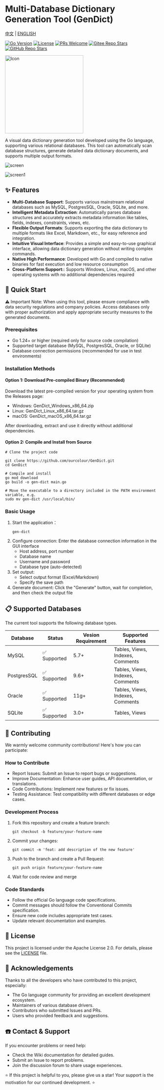 # Multi-Database Dictionary Generation Tool (GenDict)

[中文](README.md) | [ENGLISH](README_EN.md)

[![Go Version](https://img.shields.io/badge/Go-1.24%2B-blue.svg)](https://golang.org/)
[![License](https://img.shields.io/badge/License-Apache%202.0-blue.svg)](https://opensource.org/licenses/Apache-2.0)
[![PRs Welcome](https://img.shields.io/badge/PRs-welcome-brightgreen.svg)](https://github.com/ourcolour/GenDict/pulls)
[![Gitee Repo Stars](https://img.shields.io/github/stars/ourcolour/GenDict?style=flat&logo=gitee)](https://gitee.com/ourcolour/GenDict)
[![GitHub Repo Stars](https://img.shields.io/github/stars/ourcolour/GenDict?style=flat&logo=github)](https://github.com/ourcolour/GenDict)

<img src="./Icon.png" alt="Icon" style="width: 256px;" />

A visual data dictionary generation tool developed using the Go language, supporting various relational databases. This tool can automatically scan database structures, generate detailed data dictionary documents, and supports multiple output formats.

![screen](screen.png)

![screen1](screen1.png)

## ✨ Features

- **Multi-Database Support**: Supports various mainstream relational databases such as MySQL, PostgresSQL, Oracle, SQLite, and more.
- **Intelligent Metadata Extraction**: Automatically parses database structures and accurately extracts metadata information like tables, fields, indexes, constraints, views, etc.
- **Flexible Output Formats**: Supports exporting the data dictionary to multiple formats like Excel, Markdown, etc., for easy reference and integration.
- **Intuitive Visual Interface**: Provides a simple and easy-to-use graphical interface, allowing data dictionary generation without writing complex commands.
- **Native High Performance**: Developed with Go and compiled to native binaries for fast execution and low resource consumption
- **Cross-Platform Support:**: Supports Windows, Linux, macOS, and other operating systems with no additional dependencies required

## 🚀 Quick Start

⚠️ Important Note: When using this tool, please ensure compliance with data security regulations and company policies. Access databases only with proper authorization and apply appropriate security measures to the generated documents.

### Prerequisites

- Go 1.24+ or higher (required only for source code compilation)
- Supported target database (MySQL, PostgresSQL, Oracle, or SQLite)
- Database connection permissions (recommended for use in test environments)

### Installation Methods

#### **Option 1: Download Pre-compiled Binary (Recommended)**

Download the latest pre-compiled version for your operating system from the Releases page:
- Windows: GenDict_Windows_x86_64.zip
- Linux: GenDict_Linux_x86_64.tar.gz
- macOS: GenDict_macOS_x86_64.tar.gz

After downloading, extract and use it directly without additional dependencies.

#### **Option 2: Compile and Install from Source**

```shell
# Clone the project code

git clone https://github.com/ourcolour/GenDict.git
cd GenDict

# Compile and install
go mod download
go build -o gen-dict main.go

# Move the executable to a directory included in the PATH environment variable, e.g.
sudo mv gen-dict /usr/local/bin/
```

### Basic Usage

1. Start the application：
    ```shell
    gen-dict
    ```
2. Configure connection: Enter the database connection information in the GUI interface
    - Host address, port number
    - Database name
    - Username and password
    - Database type (auto-detected)
3. Set output:
    - Select output format (Excel/Markdown)
    - Specify the save path
4. Generate document: Click the "Generate" button, wait for completion, and then check the output file

## 📋 Supported Databases

The current tool supports the following database types.

| Database   | Status | Vesion Requirement | Supported Features               |
|------------|--------|------------------------|----------------------------------|
| MySQL      | ✅ Supported   | 5.7+                   | Tables, Views, Indexes, Comments |
| PostgresSQL | ✅ Supported   | 9.6+                   | Tables, Views, Indexes, Comments |
| Oracle     | ✅ Supported   | 11g+                   | Tables, Views, Indexes, Comments |
| SQLite     | ✅ Supported   | 3.0+                   | Tables, Views                    |


## 🤝 Contributing

We warmly welcome community contributions! Here's how you can participate:

### How to Contribute
- Report Issues: Submit an Issue to report bugs or suggestions.
- Improve Documentation: Enhance user guides, API documentation, or translations.
- Code Contributions: Implement new features or fix issues.
- Testing Assistance: Test compatibility with different databases or edge cases.

### Development Process

1. Fork this repository and create a feature branch:
    ```shell
    git checkout -b feature/your-feature-name
    ```
2. Commit your changes:
    ```shell
    git commit -m 'feat: add description of the new feature'
    ```
3. Push to the branch and create a Pull Request:
    ```shell
    git push origin feature/your-feature-name
    ```
4. Wait for code review and merge

### Code Standards
- Follow the official Go language code specifications.
- Commit messages should follow the Conventional Commits specification.
- Ensure new code includes appropriate test cases.
- Update relevant documentation and examples.

## 📄 License

This project is licensed under the Apache License 2.0. For details, please see the [LICENSE](LICENSE) file.

## 🙏 Acknowledgements

Thanks to all the developers who have contributed to this project, especially:
- The Go language community for providing an excellent development ecosystem.
- Maintainers of various database drivers.
- Contributors who submitted Issues and PRs.
- Users who provided feedback and suggestions.

## ☎️ Contact & Support

If you encounter problems or need help:
- Check the Wiki documentation for detailed guides.
- Submit an Issue to report problems.
- Join the discussion forum to share usage experiences.

⭐ If this project is helpful to you, please give us a star! Your support is the motivation for our continued development. ⭐